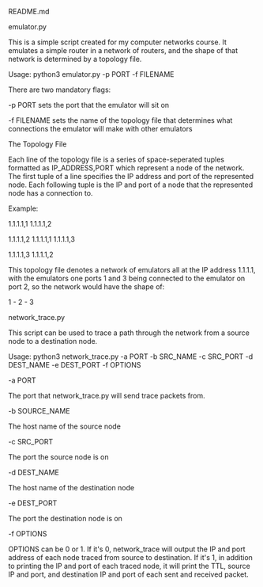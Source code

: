 README.md

emulator.py

This is a simple script created for my computer networks course.
It emulates a simple router in a network of routers, and the shape of that
network is determined by a topology file.

Usage:
python3 emulator.py -p PORT -f FILENAME

There are two mandatory flags:

-p PORT
sets the port that the emulator will sit on

-f FILENAME
sets the name of the topology file that determines what
connections the emulator will make with other emulators

The Topology File

Each line of the topology file is a series of space-seperated tuples formatted as IP_ADDRESS,PORT which represent a node of the network.
The first tuple of a line specifies the IP address and port of the represented node.
Each following tuple is the IP and port of a node that the represented node has a connection to.

Example:

1.1.1.1,1 1.1.1.1,2

1.1.1.1,2 1.1.1.1,1 1.1.1.1,3

1.1.1.1,3 1.1.1.1,2

This topology file denotes a network of emulators all at the IP address 1.1.1.1,
with the emulators one ports 1 and 3 being connected to the emulator on port 2,
so the network would have the shape of:

1 - 2 - 3

network_trace.py

This script can be used to trace a path through the network from a source
node to a destination node.

Usage:
python3 network_trace.py -a PORT -b SRC_NAME -c SRC_PORT -d DEST_NAME -e DEST_PORT -f OPTIONS

-a PORT

The port that network_trace.py will send trace packets from.

-b SOURCE_NAME

The host name of the source node

-c SRC_PORT

The port the source node is on

-d DEST_NAME

The host name of the destination node

-e DEST_PORT

The port the destination node is on

-f OPTIONS

OPTIONS can be 0 or 1. If it's 0, network_trace will output the IP and port address of each
node traced from source to destination. If it's 1, in addition to printing the IP and port
of each traced node, it will print the TTL, source IP and port, and destination IP and port
of each sent and received packet.
